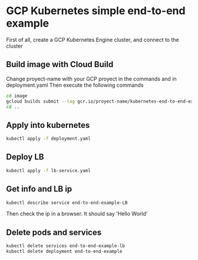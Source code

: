# GCP Kubernetes simple end-to-end example

First of all, create a GCP Kubernetes Engine cluster, and connect to the cluster

## Build image with Cloud Build

Change proyect-name with your GCP proyect in the commands and in deployment.yaml
Then execute the following commands

```bash
cd image
gcloud builds submit --tag gcr.io/proyect-name/kubernetes-end-to-end-example .
cd ..
```

## Apply into kubernetes

```bash
kubectl apply -f deployment.yaml
```

## Deploy LB

```bash
kubectl apply -f lb-service.yaml
```

## Get info and LB ip
```bash
kubectl describe service end-to-end-example-LB
```
Then check the ip in a browser. It should say 'Hello World'

## Delete pods and services
```bash
kubectl delete services end-to-end-example-lb
kubectl delete deployment end-to-end-example
```
